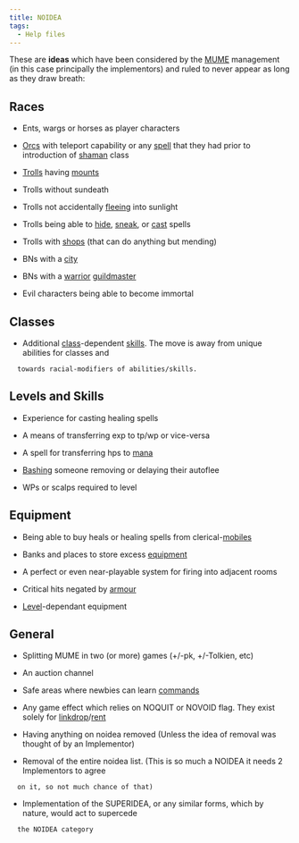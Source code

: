 ```yaml
---
title: NOIDEA
tags:
  - Help files
---
```

These are **ideas** which have been considered by the
[MUME](MUME "wikilink") management (in this case principally the
implementors) and ruled to never appear as long as they draw breath:

## Races

- Ents, wargs or horses as player characters

<!-- -->

- [Orcs](Orc "wikilink") with teleport capability or any
  [spell](spell "wikilink") that they had prior to introduction of
  [shaman](shaman "wikilink") class

<!-- -->

- [Trolls](Troll "wikilink") having [mounts](mount "wikilink")

<!-- -->

- Trolls without sundeath

<!-- -->

- Trolls not accidentally [fleeing](flee "wikilink") into sunlight

<!-- -->

- Trolls being able to [hide](hide "wikilink"),
  [sneak](sneak "wikilink"), or [cast](cast "wikilink") spells

<!-- -->

- Trolls with [shops](shop "wikilink") (that can do anything but
  mending)

<!-- -->

- BNs with a [city](city "wikilink")

<!-- -->

- BNs with a [warrior](warrior "wikilink")
  [guildmaster](guild "wikilink")

<!-- -->

- Evil characters being able to become immortal

## Classes

- Additional [class](class "wikilink")-dependent
  [skills](skill "wikilink"). The move is away from unique abilities for
  classes and

`  towards racial-modifiers of abilities/skills.`

## Levels and Skills

- Experience for casting healing spells

<!-- -->

- A means of transferring exp to tp/wp or vice-versa

<!-- -->

- A spell for transferring hps to [mana](mana "wikilink")

<!-- -->

- [Bashing](Bash "wikilink") someone removing or delaying their autoflee

<!-- -->

- WPs or scalps required to level

## Equipment

- Being able to buy heals or healing spells from
  clerical-[mobiles](mobile "wikilink")

<!-- -->

- Banks and places to store excess [equipment](equipment "wikilink")

<!-- -->

- A perfect or even near-playable system for firing into adjacent rooms

<!-- -->

- Critical hits negated by [armour](armour "wikilink")

<!-- -->

- [Level](Level "wikilink")-dependant equipment

## General

- Splitting MUME in two (or more) games (+/-pk, +/-Tolkien, etc)

<!-- -->

- An auction channel

<!-- -->

- Safe areas where newbies can learn [commands](commands "wikilink")

<!-- -->

- Any game effect which relies on NOQUIT or NOVOID flag. They exist
  solely for [linkdrop](link "wikilink")/[rent](rent "wikilink")

<!-- -->

- Having anything on noidea removed (Unless the idea of removal was
  thought of by an Implementor)

<!-- -->

- Removal of the entire noidea list. (This is so much a NOIDEA it needs
  2 Implementors to agree

`  on it, so not much chance of that)`

- Implementation of the SUPERIDEA, or any similar forms, which by
  nature, would act to supercede

`  the NOIDEA category`
